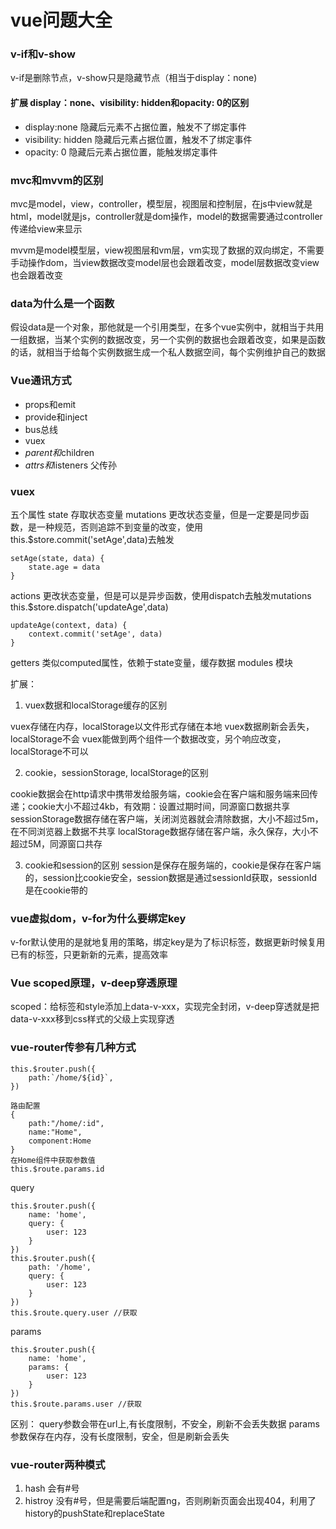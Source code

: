 # vue问题大全

### v-if和v-show

v-if是删除节点，v-show只是隐藏节点（相当于display：none)

####  扩展 display：none、visibility: hidden和opacity: 0的区别

- display:none 隐藏后元素不占据位置，触发不了绑定事件
- visibility: hidden 隐藏后元素占据位置，触发不了绑定事件
- opacity: 0 隐藏后元素占据位置，能触发绑定事件

### mvc和mvvm的区别

mvc是model，view，controller，模型层，视图层和控制层，在js中view就是html，model就是js，controller就是dom操作，model的数据需要通过controller传递给view来显示

mvvm是model模型层，view视图层和vm层，vm实现了数据的双向绑定，不需要手动操作dom，当view数据改变model层也会跟着改变，model层数据改变view也会跟着改变

### data为什么是一个函数

假设data是一个对象，那他就是一个引用类型，在多个vue实例中，就相当于共用一组数据，当某个实例的数据改变，另一个实例的数据也会跟着改变，如果是函数的话，就相当于给每个实例数据生成一个私人数据空间，每个实例维护自己的数据

### Vue通讯方式
- props和emit
- provide和inject
- bus总线
- vuex
- $parent和$children
- $attrs和$listeners 父传孙

### vuex

五个属性
state 存取状态变量
mutations  更改状态变量，但是一定要是同步函数，是一种规范，否则追踪不到变量的改变，使用this.$store.commit('setAge',data)去触发
```
setAge(state, data) {
    state.age = data
}
```
actions    更改状态变量，但是可以是异步函数，使用dispatch去触发mutations   this.$store.dispatch('updateAge',data)  
```
updateAge(context, data) {
    context.commit('setAge', data)
}
```
getters 类似computed属性，依赖于state变量，缓存数据
modules 模块

扩展：
1. vuex数据和localStorage缓存的区别

vuex存储在内存，localStorage以文件形式存储在本地
vuex数据刷新会丢失，localStorage不会
vuex能做到两个组件一个数据改变，另个响应改变，localStorage不可以

2. cookie，sessionStorage, localStorage的区别

cookie数据会在http请求中携带发给服务端，cookie会在客户端和服务端来回传递；cookie大小不超过4kb，有效期：设置过期时间，同源窗口数据共享
sessionStorage数据存储在客户端，关闭浏览器就会清除数据，大小不超过5m，在不同浏览器上数据不共享
localStorage数据存储在客户端，永久保存，大小不超过5M，同源窗口共存

3. cookie和session的区别
session是保存在服务端的，cookie是保存在客户端的，session比cookie安全，session数据是通过sessionId获取，sessionId是在cookie带的

### vue虚拟dom，v-for为什么要绑定key

v-for默认使用的是就地复用的策略，绑定key是为了标识标签，数据更新时候复用已有的标签，只更新新的元素，提高效率


### Vue scoped原理，v-deep穿透原理

scoped：给标签和style添加上data-v-xxx，实现完全封闭，v-deep穿透就是把data-v-xxx移到css样式的父级上实现穿透

### vue-router传参有几种方式
```
this.$router.push({
    path:`/home/${id}`,
})

路由配置
{
    path:"/home/:id",
    name:"Home",
    component:Home
}
在Home组件中获取参数值
this.$route.params.id
```
query
```
this.$router.push({
    name: 'home',
    query: {
        user: 123
    }
})
this.$router.push({
    path: '/home',
    query: {
        user: 123
    }
})
this.$route.query.user //获取
```
params
```
this.$router.push({
    name: 'home',
    params: {
        user: 123
    }
})
this.$route.params.user //获取
```
区别：
query参数会带在url上,有长度限制，不安全，刷新不会丢失数据
params参数保存在内存，没有长度限制，安全，但是刷新会丢失

### vue-router两种模式

1. hash  会有#号
2. histroy 没有#号，但是需要后端配置ng，否则刷新页面会出现404，利用了history的pushState和replaceState





